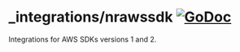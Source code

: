 # _integrations/nrawssdk [![GoDoc](https://godoc.org/github.com/newrelic/go-agent/_integrations/nrawssdk?status.svg)](https://godoc.org/github.com/newrelic/go-agent/_integrations/nrawssdk)

Integrations for AWS SDKs versions 1 and 2.
